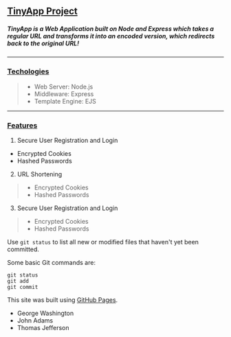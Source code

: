 ## <ins> **TinyApp Project** </ins>

##### TinyApp is a Web Application built on Node and Express which takes a regular URL and transforms it into an encoded version, which redirects back to the original URL!

----------
 ### <ins>  **Techologies** </ins>

 > - Web Server: Node.js
> - Middleware: Express
> - Template Engine: EJS


 ---------------

 ### <ins>  **Features** </ins>

1. Secure User Registration and Login
 - Encrypted Cookies
- Hashed Passwords

2. URL Shortening
> - Encrypted Cookies
> - Hashed Passwords

3. Secure User Registration and Login
> - Encrypted Cookies
> - Hashed Passwords




Use `git status` to list all new or modified files that haven't yet been committed.

Some basic Git commands are:
```
git status
git add
git commit
```

This site was built using [GitHub Pages](https://pages.github.com/).

- George Washington
- John Adams
- Thomas Jefferson